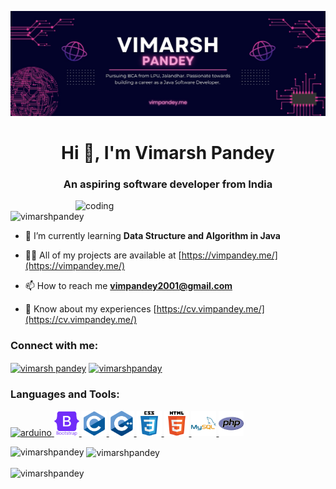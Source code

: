 ![logo](https://github.com/vimarshpandey/vimarshpandey/blob/main/Banner.jpg)
<h1 align="center">Hi 👋, I'm Vimarsh Pandey</h1>
<h3 align="center">An aspiring software developer from India</h3>

<img align="right" alt="coding" width="400" src="https://media1.giphy.com/media/v1.Y2lkPTc5MGI3NjExem84NDhiMnE0cm8wZTZxZ2cyNHpmN2hqN21nbXgwa2djY2d0Y3Q0MSZlcD12MV9naWZzX3NlYXJjaCZjdD1n/qgQUggAC3Pfv687qPC/giphy.gif">

<p align="left"> <img src="https://komarev.com/ghpvc/?username=vimarshpandey&label=Profile%20views&color=0e75b6&style=flat" alt="vimarshpandey" /> </p>

- 🌱 I’m currently learning **Data Structure and Algorithm in Java**

- 👨‍💻 All of my projects are available at [https://vimpandey.me/](https://vimpandey.me/)

- 📫 How to reach me **vimpandey2001@gmail.com**

- 📄 Know about my experiences [https://cv.vimpandey.me/](https://cv.vimpandey.me/)

<h3 align="left">Connect with me:</h3>
<p align="left">
<a href="https://linkedin.com/in/vimarsh-pandey" target="blank"><img align="center" src="https://raw.githubusercontent.com/rahuldkjain/github-profile-readme-generator/master/src/images/icons/Social/linked-in-alt.svg" alt="vimarsh pandey" height="30" width="40" /></a>
<a href="https://instagram.com/vimarshpanday" target="blank"><img align="center" src="https://raw.githubusercontent.com/rahuldkjain/github-profile-readme-generator/master/src/images/icons/Social/instagram.svg" alt="vimarshpanday" height="30" width="40" /></a>
</p>

<h3 align="left">Languages and Tools:</h3>
<p align="left"> <a href="https://www.arduino.cc/" target="_blank" rel="noreferrer"> <img src="https://cdn.worldvectorlogo.com/logos/arduino-1.svg" alt="arduino" width="40" height="40"/> </a> <a href="https://getbootstrap.com" target="_blank" rel="noreferrer"> <img src="https://raw.githubusercontent.com/devicons/devicon/master/icons/bootstrap/bootstrap-plain-wordmark.svg" alt="bootstrap" width="40" height="40"/> </a> <a href="https://www.cprogramming.com/" target="_blank" rel="noreferrer"> <img src="https://raw.githubusercontent.com/devicons/devicon/master/icons/c/c-original.svg" alt="c" width="40" height="40"/> </a> <a href="https://www.w3schools.com/cpp/" target="_blank" rel="noreferrer"> <img src="https://raw.githubusercontent.com/devicons/devicon/master/icons/cplusplus/cplusplus-original.svg" alt="cplusplus" width="40" height="40"/> </a> <a href="https://www.w3schools.com/css/" target="_blank" rel="noreferrer"> <img src="https://raw.githubusercontent.com/devicons/devicon/master/icons/css3/css3-original-wordmark.svg" alt="css3" width="40" height="40"/> </a> <a href="https://www.w3.org/html/" target="_blank" rel="noreferrer"> <img src="https://raw.githubusercontent.com/devicons/devicon/master/icons/html5/html5-original-wordmark.svg" alt="html5" width="40" height="40"/> </a> <a href="https://www.mysql.com/" target="_blank" rel="noreferrer"> <img src="https://raw.githubusercontent.com/devicons/devicon/master/icons/mysql/mysql-original-wordmark.svg" alt="mysql" width="40" height="40"/> </a> <a href="https://www.php.net" target="_blank" rel="noreferrer"> <img src="https://raw.githubusercontent.com/devicons/devicon/master/icons/php/php-original.svg" alt="php" width="40" height="40"/> </a> </p>

<p><img align="left" src="https://github-readme-stats.vercel.app/api/top-langs?username=vimarshpandey&show_icons=true&locale=en&layout=compact" alt="vimarshpandey" /></p>

<p>&nbsp;<img align="center" src="https://github-readme-stats.vercel.app/api?username=vimarshpandey&show_icons=true&locale=en" alt="vimarshpandey" /></p>

<p><img align="center" src="https://github-readme-streak-stats.herokuapp.com/?user=vimarshpandey&" alt="vimarshpandey" /></p>
